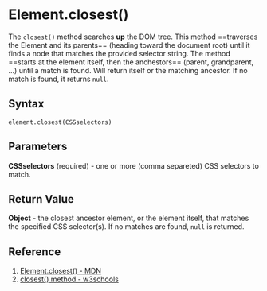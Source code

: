 # Element.closest()

The `closest()` method searches **up** the DOM tree. This method ==traverses the Element and its parents== (heading toward the document root) until it finds a node that matches the provided selector string.
The method ==starts at the element itself, then the anchestors== (parent, grandparent, ...) until a match is found. Will return itself or the matching ancestor. If no match is found, it returns `null`.

## Syntax

```
element.closest(CSSselectors)
```

## Parameters

**CSSselectors** (required) - one or more (comma separeted) CSS selectors to match.

## Return Value

**Object** - the closest ancestor element, or the element itself, that matches the specified CSS selector(s). If no matches are found, `null` is returned.

## Reference

1. [Element.closest() - MDN](https://developer.mozilla.org/en-US/docs/Web/API/Element/closest)
2. [closest() method - w3schools](https://www.w3schools.com/jsref/met_element_closest.asp)
